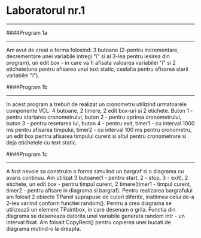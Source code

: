 # Laboratorul nr.1

---

>

####Program 1a

---

Am avut de creat o forma folosind: 3 butoane (2-pentru incrementare, decrementare unei variabile intregi "i" si al 3-lea pentru iesirea din program),
un edit box - in care va fi afisata valoarea variabilei "i" si 2 etichete(una pentru afisarea unui text static, cealalta pentru afisarea starii variabilei "i"). 

####Program 1b

---

In acest program a trebuit de realizat un cronometru utilizind urmatoarele componente VCL: 4 butoane, 2 timere, 2 edit box-uri si 2 etichete. 
Buton 1 - pentru startarea cronometrului, buton 2 - pentru oprirea cronometrului, buton 3 - pentru resetarea lui, buton 4 - pentru exit, timer1 - cu interval 
1000 ms pentru afisarea timpului, timer2 - cu interval 100 ms pentru cronometru, un edit box pentru afisarea timpului curent si altul pentru cronometrare 
si deja etichetele cu text static.

####Program 1c

---

A fost nevoie sa construim o forma simulind un bargraf si o diagrama cu avans continuu. Am utilizat 3 butoane(1 - pentru start, 2 - stop, 3 - exit), 2 etichete, 
un edit box - pentru timpul curent, 2 timere(timer1 - timpul curent, timer2 - pentru afisare in diagrama si bargraf). Pentru realizarea bargrafului am folosit
2 obiecte TPanel suprapuse de culori diferite, inaltimea celui de-a 2-lea variind conform functiei random(). Pentru a crea diagrama se utilizează un element 
TPaintbox, in care desenam o grila. Functia din diagrama se deseneaza datorita unei variabile generata random intr - un interval fixat. Am folosit CopyRect() 
pentru copierea unei bucati de diagrama mutind-o la dreapta.


